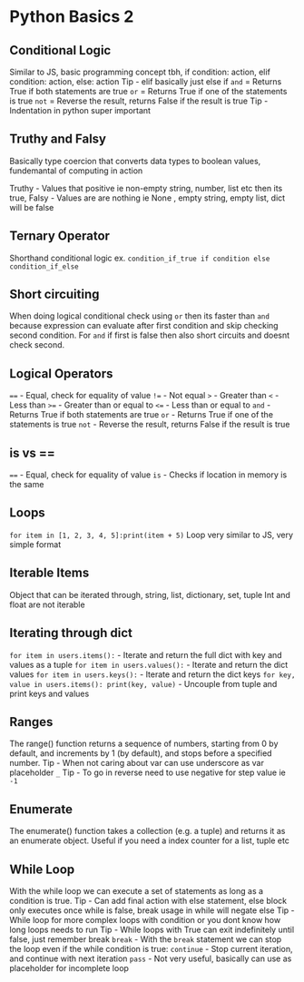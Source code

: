 # Python Basics 2

## Conditional Logic

Similar to JS, basic programming concept tbh, if condition: action, elif condition: action, else: action
Tip - elif basically just else if
`and` = Returns True if both statements are true
`or` = Returns True if one of the statements is true
`not` = Reverse the result, returns False if the result is true
Tip - Indentation in python super important

## Truthy and Falsy

Basically type coercion that converts data types to boolean values, fundemantal of computing in action

Truthy - Values that positive ie non-empty string, number, list etc then its true,
Falsy - Values are are nothing ie None , empty string, empty list, dict will be false

## Ternary Operator

Shorthand conditional logic
ex. `condition_if_true if condition else condition_if_else`

## Short circuiting

When doing logical conditional check using `or` then its faster than `and` because expression can evaluate after first condition and skip checking second condition. For `and` if first is false then also short circuits and doesnt check second.

## Logical Operators

`==` - Equal, check for equality of value
`!=` - Not equal
`>` - Greater than
`<` - Less than
`>=` - Greater than or equal to
`<=` - Less than or equal to
`and` - Returns True if both statements are true
`or` - Returns True if one of the statements is true
`not` - Reverse the result, returns False if the result is true

## is vs ==

`==` - Equal, check for equality of value
`is` - Checks if location in memory is the same

## Loops

`for item in [1, 2, 3, 4, 5]:print(item + 5)`
Loop very similar to JS, very simple format

## Iterable Items

Object that can be iterated through, string, list, dictionary, set, tuple
Int and float are not iterable

## Iterating through dict

`for item in users.items():` - Iterate and return the full dict with key and values as a tuple
`for item in users.values():` - Iterate and return the dict values
`for item in users.keys():` - Iterate and return the dict keys
`for key, value in users.items(): print(key, value)` - Uncouple from tuple and print keys and values

## Ranges

The range() function returns a sequence of numbers, starting from 0 by default, and increments by 1 (by default), and stops before a specified number.
Tip - When not caring about var can use underscore as var placeholder `_`
Tip - To go in reverse need to use negative for step value ie `-1`

## Enumerate

The enumerate() function takes a collection (e.g. a tuple) and returns it as an enumerate object.
Useful if you need a index counter for a list, tuple etc

## While Loop

With the while loop we can execute a set of statements as long as a condition is true.
Tip - Can add final action with else statement, else block only executes once while is false, break usage in while will negate else
Tip - While loop for more complex loops with condition or you dont know how long loops needs to run
Tip - While loops with True can exit indefinitely until false, just remember break
`break` - With the `break` statement we can stop the loop even if the while condition is true:
`continue` - Stop current iteration, and continue with next iteration
`pass` - Not very useful, basically can use as placeholder for incomplete loop
